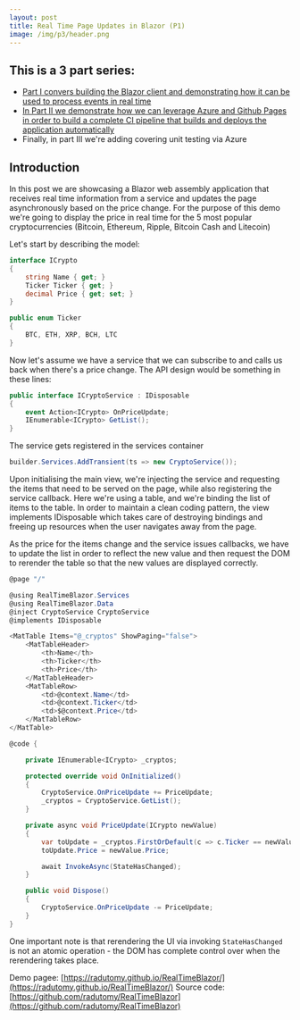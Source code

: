 ```yaml
---	
layout: post	
title: Real Time Page Updates in Blazor (P1)
image: /img/p3/header.png
---	
```


## This is a 3 part series:
- [Part I convers building the Blazor client and demonstrating how it can be used to process events in real time](https://radutomy.github.io/2020-05-08-realtimeblazor-p1/)
- [In Part II  we demonstrate how we can leverage Azure and Github Pages in order to build a complete CI pipeline that builds and deploys the application automatically](https://radutomy.github.io/2020-05-08-realtimeblazor-p2/)
- Finally, in part III we're adding covering unit testing via Azure

## Introduction

In this post we are showcasing a Blazor web assembly application that receives real time information from a service and updates the page asynchronously based on the price change. For the purpose of this demo we're going to display the price in real time for the 5 most popular cryptocurrencies (Bitcoin, Ethereum, Ripple, Bitcoin Cash and Litecoin)

Let's start by describing the model:

```csharp
interface ICrypto
{
	string Name { get; }
	Ticker Ticker { get; }
	decimal Price { get; set; }
}

public enum Ticker
{
	BTC, ETH, XRP, BCH, LTC
}
```

Now let's assume we have a service that we can subscribe to and calls us back when there's a price change. The API design would be something in these lines:

```csharp
public interface ICryptoService : IDisposable
{
	event Action<ICrypto> OnPriceUpdate;
	IEnumerable<ICrypto> GetList();
}
```

The service gets registered in the services container

```c#
builder.Services.AddTransient(ts => new CryptoService());
```

Upon initialising the main view, we're injecting the service and requesting the items that need to be served on the page, while also registering the service callback. Here we're using a table, and we're binding the list of items to the table. In order to maintain a clean coding pattern, the view implements IDisposable which takes care of destroying bindings and freeing up resources when the user navigates away from the page.

As the price for the items change and the service issues callbacks, we have to update the list in order to reflect the new value and then request the DOM to rerender the table so that the new values are displayed correctly.

```c#
@page "/"

@using RealTimeBlazor.Services
@using RealTimeBlazor.Data
@inject CryptoService CryptoService
@implements IDisposable

<MatTable Items="@_cryptos" ShowPaging="false">
    <MatTableHeader>
        <th>Name</th>
        <th>Ticker</th>
        <th>Price</th>
    </MatTableHeader>
    <MatTableRow>
        <td>@context.Name</td>
        <td>@context.Ticker</td>
        <td>$@context.Price</td>
    </MatTableRow>
</MatTable>

@code {

    private IEnumerable<ICrypto> _cryptos;

    protected override void OnInitialized()
    {
        CryptoService.OnPriceUpdate += PriceUpdate;
        _cryptos = CryptoService.GetList();
    }

    private async void PriceUpdate(ICrypto newValue)
    {
        var toUpdate = _cryptos.FirstOrDefault(c => c.Ticker == newValue.Ticker);
        toUpdate.Price = newValue.Price;

        await InvokeAsync(StateHasChanged);
    }

    public void Dispose()
    {
        CryptoService.OnPriceUpdate -= PriceUpdate;
    }
}

```

One important note is that rerendering the UI via invoking `StateHasChanged` is not an atomic operation - the DOM has complete control over when the rerendering takes place.

Demo pagee: [https://radutomy.github.io/RealTimeBlazor/](https://radutomy.github.io/RealTimeBlazor/)
Source code: [https://github.com/radutomy/RealTimeBlazor](https://github.com/radutomy/RealTimeBlazor)